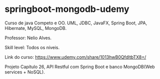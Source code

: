 # springboot-mongodb-udemy

Curso de java Competo e OO. UML, JDBC, JavaFX, Spring Boot, JPA, Hibernate, MySQL, MongoDB.

Professor: Nelio Alves.

Skill level: Todos os níveis.

Link do curso: https://www.udemy.com/share/1013hwB0QfdltbTX8=/

Projeto Capítulo 26, API Restful com Spring Boot e banco MongoDB(Web services + NoSQL).
